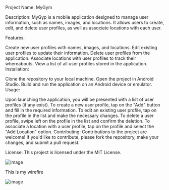 




Project Name: MyGym

Description:
MyGyp is a mobile application designed to manage user information, such as names, images, and locations. It allows users to create, edit, and delete user profiles, as well as associate locations with each user.

Features:

Create new user profiles with names, images, and locations.
Edit existing user profiles to update their information.
Delete user profiles from the application.
Associate locations with user profiles to track their whereabouts.
View a list of all user profiles stored in the application.
Installation:

Clone the repository to your local machine.
Open the project in Android Studio.
Build and run the application on an Android device or emulator.
Usage:

Upon launching the application, you will be presented with a list of user profiles (if any exist).
To create a new user profile, tap on the "Add" button and fill in the required information.
To edit an existing user profile, tap on the profile in the list and make the necessary changes.
To delete a user profile, swipe left on the profile in the list and confirm the deletion.
To associate a location with a user profile, tap on the profile and select the "Add Location" option.
Contributing:
Contributions to the project are welcome! If you'd like to contribute, please fork the repository, make your changes, and submit a pull request.

License:
This project is licensed under the MIT License.
















![image](https://github.com/mobile-app-dev-1/mobileapp-KevinK60/assets/94681739/9de0a084-2b95-49c1-a227-bb9e7fbbd0ac)

This is my wirefire 

![image](https://github.com/mobile-app-dev-1/mobileapp-KevinK60/assets/94681739/90e07175-8503-4000-8ad6-874a88783e64)
